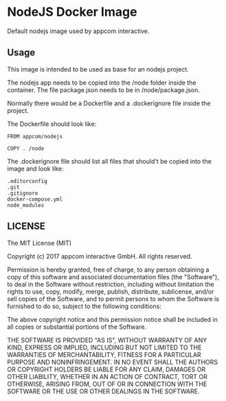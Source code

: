 # NodeJS Docker Image 
Default nodejs image used by appcom interactive.

## Usage
This image is intended to be used as base for an nodejs project.

The nodejs app needs to be copied into the /node folder inside the container.
The file package.json needs to be in /node/package.json.

Normally there would be a Dockerfile and a .dockerignore file inside the project.

The Dockerfile should look like:
```
FROM appcom/nodejs

COPY . /node
```

The .dockerignore file should list all files that should't be copied into the image and look like:
```
.editorconfig
.git
.gitignore
docker-compose.yml
node_modules
```

## LICENSE
The MIT License (MIT)

Copyright (c) 2017 appcom interactive GmbH. All rights reserved.

Permission is hereby granted, free of charge, to any person obtaining a copy
of this software and associated documentation files (the "Software"), to deal
in the Software without restriction, including without limitation the rights
to use, copy, modify, merge, publish, distribute, sublicense, and/or sell
copies of the Software, and to permit persons to whom the Software is
furnished to do so, subject to the following conditions:

The above copyright notice and this permission notice shall be included in all
copies or substantial portions of the Software.

THE SOFTWARE IS PROVIDED "AS IS", WITHOUT WARRANTY OF ANY KIND, EXPRESS OR
IMPLIED, INCLUDING BUT NOT LIMITED TO THE WARRANTIES OF MERCHANTABILITY,
FITNESS FOR A PARTICULAR PURPOSE AND NONINFRINGEMENT. IN NO EVENT SHALL THE
AUTHORS OR COPYRIGHT HOLDERS BE LIABLE FOR ANY CLAIM, DAMAGES OR OTHER
LIABILITY, WHETHER IN AN ACTION OF CONTRACT, TORT OR OTHERWISE, ARISING FROM,
OUT OF OR IN CONNECTION WITH THE SOFTWARE OR THE USE OR OTHER DEALINGS IN THE
SOFTWARE.

